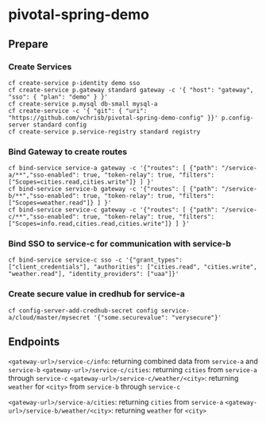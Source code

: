 # pivotal-spring-demo


##  Prepare

### Create Services
```
cf create-service p-identity demo sso
cf create-service p.gateway standard gateway -c '{ "host": "gateway", "sso": { "plan": "demo" } }'
cf create-service p.mysql db-small mysql-a
cf create-service -c '{ "git": { "uri": "https://github.com/vchrisb/pivotal-spring-demo-config" }}' p.config-server standard config
cf create-service p.service-registry standard registry
```

### Bind Gateway to create routes
```
cf bind-service service-a gateway -c '{"routes": [ {"path": "/service-a/**","sso-enabled": true, "token-relay": true, "filters": ["Scopes=cities.read,cities.write"]} ] }'
cf bind-service service-b gateway -c '{"routes": [ {"path": "/service-b/**","sso-enabled": true, "token-relay": true, "filters": ["Scopes=weather.read"]} ] }'
cf bind-service service-c gateway -c '{"routes": [ {"path": "/service-c/**","sso-enabled": true, "token-relay": true, "filters": ["Scopes=info.read,cities.read,cities.write"]} ] }'
```

### Bind SSO to service-c for communication with service-b

```
cf bind-service service-c sso -c '{"grant_types": ["client_credentials"], "authorities": ["cities.read", "cities.write", "weather.read"], "identity_providers": ["uaa"]}'
```

### Create secure value in credhub for service-a
```
cf config-server-add-credhub-secret config service-a/cloud/master/mysecret '{"some.securevalue": "verysecure"}'
```

## Endpoints

`<gateway-url>/service-c/info`: returning combined data from `service-a` and `service-b`
`<gateway-url>/service-c/cities`: returning `cities` from `service-a` through `service-c`
`<gateway-url>/service-c/weather/<city>`: returning `weather` for `<city>` from `service-b` through `service-c`

`<gateway-url>/service-a/cities`: returning `cities` from `service-a`
`<gateway-url>/service-b/weather/<city>`: returning `weather` for `<city>`
